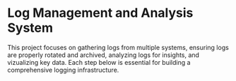 # Log Management and Analysis System
This project focuses on gathering logs from multiple systems, ensuring logs are properly rotated and archived, analyzing logs for insights, and vizualizing key data. Each step below is essential for building a comprehensive logging infrastructure.
